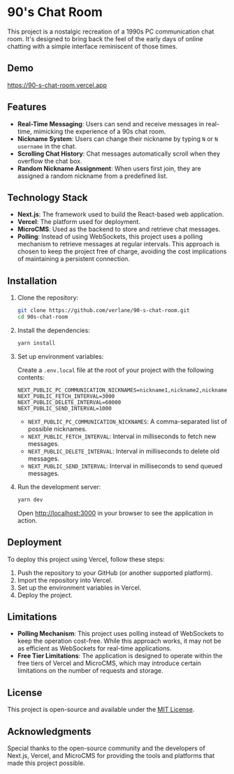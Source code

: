 
# 90's Chat Room

This project is a nostalgic recreation of a 1990s PC communication chat room. It's designed to bring back the feel of the early days of online chatting with a simple interface reminiscent of those times.

## Demo

https://90-s-chat-room.vercel.app

## Features

- **Real-Time Messaging**: Users can send and receive messages in real-time, mimicking the experience of a 90s chat room.
- **Nickname System**: Users can change their nickname by typing `N` or `N username` in the chat.
- **Scrolling Chat History**: Chat messages automatically scroll when they overflow the chat box.
- **Random Nickname Assignment**: When users first join, they are assigned a random nickname from a predefined list.

## Technology Stack

- **Next.js**: The framework used to build the React-based web application.
- **Vercel**: The platform used for deployment.
- **MicroCMS**: Used as the backend to store and retrieve chat messages.
- **Polling**: Instead of using WebSockets, this project uses a polling mechanism to retrieve messages at regular intervals. This approach is chosen to keep the project free of charge, avoiding the cost implications of maintaining a persistent connection.

## Installation

1. Clone the repository:

   ```bash
   git clone https://github.com/verlane/90-s-chat-room.git
   cd 90s-chat-room
   ```

2. Install the dependencies:

   ```bash
   yarn install
   ```

3. Set up environment variables:

   Create a `.env.local` file at the root of your project with the following contents:

   ```plaintext
   NEXT_PUBLIC_PC_COMMUNICATION_NICKNAMES=nickname1,nickname2,nickname3
   NEXT_PUBLIC_FETCH_INTERVAL=3000
   NEXT_PUBLIC_DELETE_INTERVAL=60000
   NEXT_PUBLIC_SEND_INTERVAL=1000
   ```

    - `NEXT_PUBLIC_PC_COMMUNICATION_NICKNAMES`: A comma-separated list of possible nicknames.
    - `NEXT_PUBLIC_FETCH_INTERVAL`: Interval in milliseconds to fetch new messages.
    - `NEXT_PUBLIC_DELETE_INTERVAL`: Interval in milliseconds to delete old messages.
    - `NEXT_PUBLIC_SEND_INTERVAL`: Interval in milliseconds to send queued messages.

4. Run the development server:

   ```bash
   yarn dev
   ```

   Open [http://localhost:3000](http://localhost:3000) in your browser to see the application in action.

## Deployment

To deploy this project using Vercel, follow these steps:

1. Push the repository to your GitHub (or another supported platform).
2. Import the repository into Vercel.
3. Set up the environment variables in Vercel.
4. Deploy the project.

## Limitations

- **Polling Mechanism**: This project uses polling instead of WebSockets to keep the operation cost-free. While this approach works, it may not be as efficient as WebSockets for real-time applications.
- **Free Tier Limitations**: The application is designed to operate within the free tiers of Vercel and MicroCMS, which may introduce certain limitations on the number of requests and storage.

## License

This project is open-source and available under the [MIT License](LICENSE).

## Acknowledgments

Special thanks to the open-source community and the developers of Next.js, Vercel, and MicroCMS for providing the tools and platforms that made this project possible.
